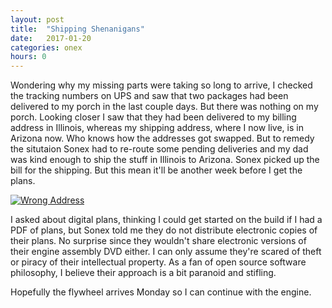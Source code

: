 ```yaml
---
layout: post
title:  "Shipping Shenanigans"
date:   2017-01-20 
categories: onex
hours: 0
---
```


Wondering why my missing parts were taking so long to arrive, I checked the tracking numbers on UPS and saw that two packages had been delivered to my porch in the last couple days.  But there was nothing on my porch.  Looking closer I saw that they had been delivered to my billing address in Illinois, whereas my shipping address, where I now live, is in Arizona now.  Who knows how the addresses got swapped. But to remedy the situtaion Sonex had to re-route some pending deliveries and my dad was kind enough to ship the stuff in Illinois to Arizona.  Sonex picked up the bill for the shipping.  But this mean it'll be another week before I get the plans.

[![Wrong Address](/onex/img/2017-01-20/1.jpg)](http://www.ragged-edge-mag.com/1199/meninwhite/index.html)


I asked about digital plans, thinking I could get started on the build if I had a PDF of plans, but Sonex told me they do not distribute electronic copies of their plans.  No surprise since they wouldn't share electronic versions of their engine assembly DVD either.  I can only assume they're scared of theft or piracy of their intellectual property.  As a fan of open source software philosophy, I believe their approach is a bit paranoid and stifling.     
   
Hopefully the flywheel arrives Monday so I can continue with the engine.
